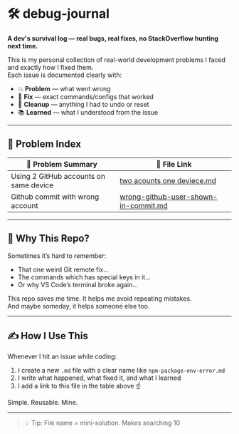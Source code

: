 # 🛠️ debug-journal

**A dev's survival log — real bugs, real fixes, no StackOverflow hunting next time.**

This is my personal collection of real-world development problems I faced and exactly how I fixed them.  
Each issue is documented clearly with:

- 💥 **Problem** — what went wrong  
- 🧠 **Fix** — exact commands/configs that worked  
- 🧹 **Cleanup** — anything I had to undo or reset  
- 📚 **Learned** — what I understood from the issue

---

## 📂 Problem Index

| 🔎 Problem Summary | 📁 File Link |
|--------------------|-------------|
| Using 2 GitHub accounts on same device | [two acounts one deviece.md](/debug_journal/two%20account%20one%20device.md) |
| Github commit with wrong account| [wrong-github-user-shown-in-commit.md](wrong-github-user-shown-in-commit.md)|
---

## 🧠 Why This Repo?

Sometimes it’s hard to remember:
- That one weird Git remote fix...
- The commands which has special keys in it...
- Or why VS Code’s terminal broke again...

This repo saves me time. It helps me avoid repeating mistakes.  
And maybe someday, it helps someone else too.

---

## ✍️ How I Use This

Whenever I hit an issue while coding:

1. I create a new `.md` file with a clear name like `npm-package-env-error.md`
2. I write what happened, what fixed it, and what I learned
3. I add a link to this file in the table above ☝️

Simple. Reusable. Mine.

---

> 💡 Tip: File name = mini-solution. Makes searching 10
